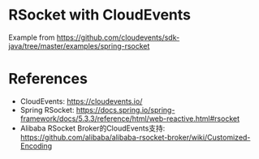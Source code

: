 RSocket with CloudEvents
========================

Example from https://github.com/cloudevents/sdk-java/tree/master/examples/spring-rsocket

# References

* CloudEvents: https://cloudevents.io/
* Spring RSocket: https://docs.spring.io/spring-framework/docs/5.3.3/reference/html/web-reactive.html#rsocket
* Alibaba RSocket Broker的CloudEvents支持: https://github.com/alibaba/alibaba-rsocket-broker/wiki/Customized-Encoding
